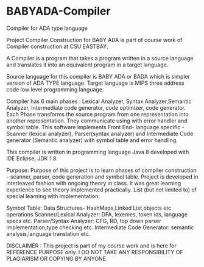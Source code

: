 # BABYADA-Compiler
Compiler for ADA type language


Project Compiler Construction for BABY ADA is part of course work of Compiler construction at CSU EASTBAY.

A Compiler is a program that takes a program written in a source language and translates it into an equivalent program in a target language. 

Source language for this compiler is BABY ADA or BADA which is simpler version of ADA TYPE language. 
Target language is MIPS three address code low level programming language.

Compiler has 6 main phases : Lexical Analyzer, Syntax Analyzer,Semantic Analyzer, Intermediate code generator, code optimizer, code generator. 
Each Phase transforms the source program from one representation into another representation. They communicate using with error handler and symbol table. This software implements Front End- language specific -Scanner (lexical analyzer), Parser(syntax analyzer) and Intermediate Code generator (Semantic analyzer) with  symbol table and error handling.

This compiler is written in programming language Java 8 developed with IDE Eclipse, JDK 1.8.

Purpose:
Purpose of this project is to learn phases of compiler construction - scanner, parser, code generation and symbol table. Project is developed in interleaved fashion with ongoing theory in class. It was great learning experience to see theory implemented practically. List (but not limited to) of special learning with implementation: 

Symbol Table: Data Structures- HashMaps,Linked List,objects etc operations
Scanner/Lexical Analyzer: DFA, lexemes, token ids, language specs etc.
Parser/Syntax Analyzer: CFG, RD, top down parser implementation,type checking etc.
Intermediate Code Generator: semantic analysis,language translation etc.

DISCLAIMER : This project is part of my course work and is here for REFERENCE PURPOSE only.
I DO NOT TAKE ANY RESPONSIBILITY OF PLAGIARISM OR COPYING BY ANYONE.

